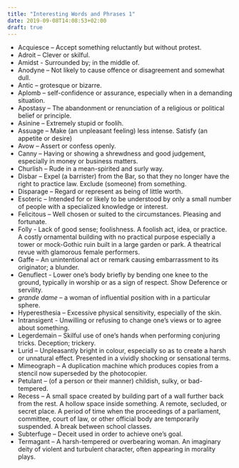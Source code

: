 ```yaml
---
title: "Interesting Words and Phrases 1"
date: 2019-09-08T14:08:53+02:00
draft: true
---
```


<ul>
	
<li>Acquiesce – Accept something reluctantly but without protest.</li>

<li>Adroit – Clever or skilful.</li> 

<li>Amidst -  Surrounded by; in the middle of.</li> 

<li>Anodyne – Not likely to cause offence or disagreement and somewhat dull.</li>

<li>Antic – grotesque or bizarre.</li>

<li>Aplomb – self-confidence or assurance, especially when in a demanding situation.</li>

<li>Apostasy – The abandonment or renunciation of a religious or political belief or principle.</li>

<li>Asinine – Extremely stupid or foolih.</li>

<li>Assuage – Make (an unpleasant feeling) less intense. Satisfy (an appetite or desire) </li>

<li>Avow – Assert or confess openly. </li>

<li>Canny – Having or showing a shrewdness and good judgement, especially in money or business matters.</li>

<li>Churlish – Rude in a mean-spirited and surly way.</li>
 
<li>Disbar – Expel (a barrister) from the Bar, so that they no longer have the right to practice law. Exclude (someone) from something.	 </li>

<li>Disparage – Regard or represent as being of little worth. </li>

<li>Esoteric – Intended for or likely to be understood by only a small number of people with a specialized knowledge or interest. </li>

<li>Felicitous – Well chosen or suited to the circumstances. Pleasing and fortunate.</li>

<li>Folly -  Lack of good sense; foolishness. A foolish act, idea, or practice. A costly ornamental building with no practical purpose especially a tower or mock-Gothic ruin built in a large garden or park. A theatrical revue with glamorous female performers. </li>

<li>Gaffe – An unintentional act or remark causing embarrassment to its originator; a blunder. </li>

<li>Genuflect -  Lower one’s body briefly by bending one knee to the ground, typically in worship or as a sign of respect. Show Deference or servility. </li>

<li><em>grande dame </em>– a woman of influential position with in a particular sphere. </li>

<li>Hyperesthesia – Excessive physical sensitivity, especially of the skin. </li>

<li>Intransigent -  Unwilling or refusing to change one’s views or to agree about something. </li>

<li>Legerdemain – Skilful use of one’s hands when performing conjuring tricks. Deception; trickery.</li>

<li>Lurid – Unpleasantly bright in colour, especially so as to create a harsh or unnatural effect. Presented in a vividly shocking or sensational terms.   </li>

<li>Mimeograph – A duplication machine which produces copies from a stencil now superseded by the photocopier. </li>	

<li>Petulant – (of a person or their manner) childish, sulky, or bad-tempered. </li>

<li>Recess – A small space created by building part of a wall further back from the rest. A hollow space inside something. A remote, secluded, or secret place. A period of time when the proceedings of a parliament, committee, court of law, or other official body are temporarily suspended. A break between school classes. </li>

<li>Subterfuge – Deceit used in order to achieve one’s goal. </li>

<li>Termagant – A harsh-tempered or overbearing woman. An imaginary deity of violent and turbulent character, often appearing in morality plays. </li>
</ul>
